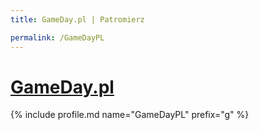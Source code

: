 ```yaml
---
title: GameDay.pl | Patromierz

permalink: /GameDayPL
---
```


# [GameDay.pl](https://patronite.pl/GameDayPL)

{% include profile.md name="GameDayPL" prefix="g" %}
